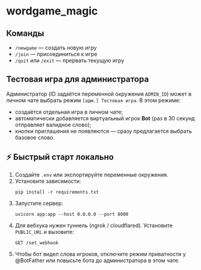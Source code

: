 # wordgame_magic

## Команды

- `/newgame` — создать новую игру
- `/join` — присоединиться к игре
- `/quit` или `/exit` — прервать текущую игру

## Тестовая игра для администратора

Администратор (ID задаётся переменной окружения `ADMIN_ID`) может в личном чате выбрать
режим `[адм.] Тестовая игра`. В этом режиме:

- создаётся отдельная игра в личном чате;
- автоматически добавляется виртуальный игрок **Bot** (раз в 30 секунд отправляет
  валидное слово);
- кнопки приглашения не появляются — сразу предлагается выбрать базовое слово.

## ⚡ Быстрый старт локально

1. Создайте `.env` или экспортируйте переменные окружения.
2. Установите зависимости:
   ```
   pip install -r requirements.txt
   ```
3. Запустите сервер:
   ```
   uvicorn app:app --host 0.0.0.0 --port 8000
   ```
4. Для вебхука нужен туннель (ngrok / cloudflared).
   Установите `PUBLIC_URL` и вызовите:
   ```
   GET /set_webhook
   ```
5. Чтобы бот видел слова игроков, отключите режим приватности у @BotFather или повысьте бота до администратора в этом чате.
